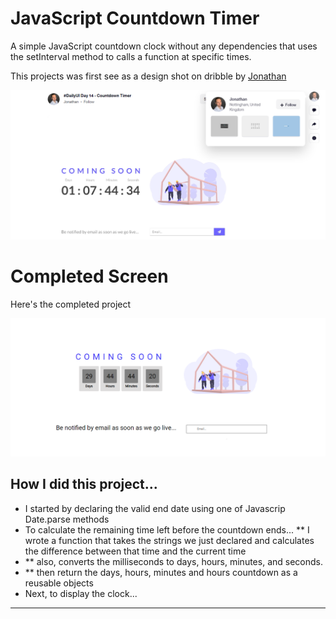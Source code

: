 # JavaScript Countdown Timer

A simple JavaScript countdown clock without any dependencies that uses the setInterval method to calls a function at specific times.

This projects was first see as a design shot on dribble by <a href="https://dribbble.com/shots/13953334--DailyUI-Day-14-Countdown-Timer">Jonathan</a> 

![Jonathan](./images/countdown-clock-dribble.png)

# Completed Screen

Here's the completed project

<img src="./images/countdown-clock-completed.png">

## How I did this project...

* I started by declaring the valid end date using one of Javascrip Date.parse methods
* To calculate the remaining time left before the countdown ends... 
** I wrote a function that takes the strings we just declared and calculates the difference between that time and the current time
* ** also, converts the milliseconds to days, hours, minutes, and seconds.
* ** then return the days, hours, minutes and hours countdown as a reusable objects
* Next, to display the clock...
* ** 
